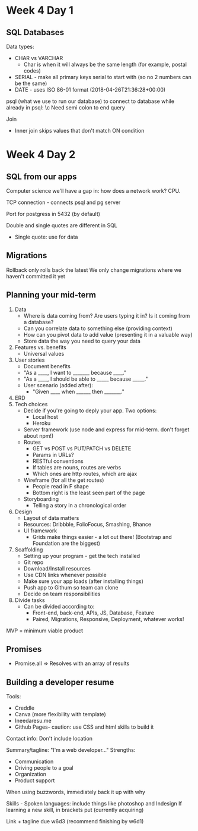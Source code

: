 # Week 4 Day 1

## SQL Databases
Data types: 
- CHAR vs VARCHAR
    - Char is when it will always be the same length (for example, postal codes)
- SERIAL - make all primary keys serial to start with (so no 2 numbers can be the same)
- DATE - uses ISO 86-01 format (2018-04-26T21:36:28+00:00)

psql  (what we use to run our database)
to connect to database while already in psql: \c
Need semi colon to end query

Join
- Inner join skips values that don't match ON condition

# Week 4 Day 2

## SQL from our apps
Computer science we'll have a gap in: how does a network work? CPU.

TCP connection - connects psql and pg server

Port for postgress in 5432 (by default)

Double and single quotes are different in SQL
- Single quote: use for data

## Migrations
Rollback only rolls back the latest
We only change migrations where we haven't committed it yet

## Planning your mid-term
1. Data
    - Where is data coming from? Are users typing it in? Is it coming from a database?
    - Can you correlate data to something else (providing context)
    - How can you pivot data to add value (presenting it in a valuable way)
    - Store data the way you need to query your data
2. Features vs. benefits
    - Universal values
3. User stories
    - Document benefits
    - "As a ____, I want to _______ because ____."
    - "As a ____, I should be able to _____ because _____."
    - User scenario (added after):
        - "Given ____ when ______ then _______."
4. ERD
5. Tech choices
    - Decide if you're going to deply your app. Two options:
        - Local host
        - Heroku
    - Server framework (use node and express for mid-term. don't forget about npm!)
    - Routes
        - GET vs POST vs PUT/PATCH vs DELETE
        - Params in URLs?
        - RESTful conventions
        - If tables are nouns, routes are verbs
        - Which ones are http routes, which are ajax
    - Wireframe (for all the get routes)
        - People read in F shape
        - Bottom right is the least seen part of the page
    - Storyboarding
        - Telling a story in a chronological order
6. Design
    - Layout of data matters
    - Resources: Dribbble, FolioFocus, Smashing, Bhance
    - UI framework
        - Grids make things easier - a lot out there! (Bootstrap and Foundation are the biggest)
7. Scaffolding
    - Setting up your program - get the tech installed
    - Git repo
    - Download/Install resources
    - Use CDN links whenever possible
    - Make sure your app loads (after installing things)
    - Push app to Githum so team can clone
    - Decide on team responsibilities
8. Divide tasks
    - Can be divided according to:
        - Front-end, back-end, APIs, JS, Database, Feature
        - Paired, Migrations, Responsive, Deployment, whatever works!


MVP = minimum viable product

## Promises
- Promise.all => Resolves with an array of results

## Building a developer resume
Tools:
- Creddle
- Canva (more flexibility with template)
- Ineedaresu.me
- Github Pages- caution: use CSS and html skills to build it

Contact info: Don't include location

Summary/tagline: "I'm a web developer..."
Strengths:
- Communication
- Driving people to a goal
- Organization
- Product support

When using buzzwords, immediately back it up with why

Skills - Spoken languages: include things like photoshop and Indesign
If learning a new skill, in brackets put (currently acquiring)

Link + tagline due w6d3 (recommend finishing by w6d1)

